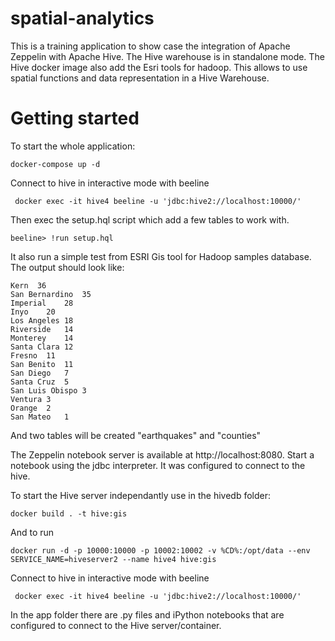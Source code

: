 # spatial-analytics
This is a training application to show case the integration of Apache Zeppelin with Apache Hive. The Hive warehouse is in standalone mode.
The Hive docker image also add the Esri tools for hadoop. This allows to use spatial functions and data representation in a Hive Warehouse.

# Getting started
To start the whole application:
```
docker-compose up -d
```
Connect to hive in interactive mode with beeline
```
 docker exec -it hive4 beeline -u 'jdbc:hive2://localhost:10000/'
```
Then exec the setup.hql script which add a few tables to work with.
```
beeline> !run setup.hql
```
It also run a simple test from ESRI Gis tool for Hadoop samples database. The output should look like:
```
Kern  36
San Bernardino	35
Imperial	28
Inyo	20
Los Angeles	18
Riverside	14
Monterey	14
Santa Clara	12
Fresno	11
San Benito	11
San Diego	7
Santa Cruz	5
San Luis Obispo	3
Ventura	3
Orange	2
San Mateo	1
```
And two tables will be created "earthquakes" and "counties"

The Zeppelin notebook server is available at http://localhost:8080. Start a notebook using the jdbc interpreter. It was configured to connect to the hive. 

To start the Hive server independantly use in the hivedb folder:
```
docker build . -t hive:gis
```
And to run 
```
docker run -d -p 10000:10000 -p 10002:10002 -v %CD%:/opt/data --env SERVICE_NAME=hiveserver2 --name hive4 hive:gis
```
Connect to hive in interactive mode with beeline
```
 docker exec -it hive4 beeline -u 'jdbc:hive2://localhost:10000/'
```
In the app folder there are .py files and iPython notebooks that are configured to connect to the Hive server/container.
